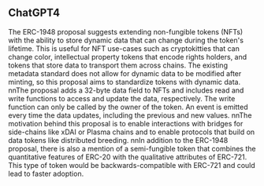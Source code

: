 ## ChatGPT4

The ERC-1948 proposal suggests extending non-fungible tokens (NFTs) with the ability to store dynamic data that can change during the token's lifetime. This is useful for NFT use-cases such as cryptokitties that can change color, intellectual property tokens that encode rights holders, and tokens that store data to transport them across chains. The existing metadata standard does not allow for dynamic data to be modified after minting, so this proposal aims to standardize tokens with dynamic data. nnThe proposal adds a 32-byte data field to NFTs and includes read and write functions to access and update the data, respectively. The write function can only be called by the owner of the token. An event is emitted every time the data updates, including the previous and new values. nnThe motivation behind this proposal is to enable interactions with bridges for side-chains like xDAI or Plasma chains and to enable protocols that build on data tokens like distributed breeding. nnIn addition to the ERC-1948 proposal, there is also a mention of a semi-fungible token that combines the quantitative features of ERC-20 with the qualitative attributes of ERC-721. This type of token would be backwards-compatible with ERC-721 and could lead to faster adoption.
